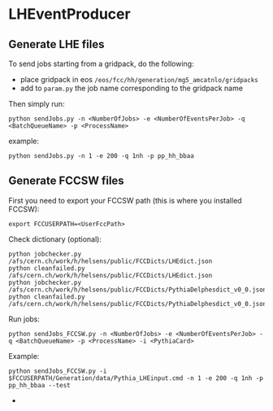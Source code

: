 # LHEventProducer

[]() Generate LHE files
-------------------------

To send jobs starting from a gridpack, do the following:
   - place gridpack in eos ```/eos/fcc/hh/generation/mg5_amcatnlo/gridpacks```
   - add to ```param.py``` the job name corresponding to the gridpack name

Then simply run:

```
python sendJobs.py -n <NumberOfJobs> -e <NumberOfEventsPerJob> -q <BatchQueueName> -p <ProcessName>
```

example:

```
python sendJobs.py -n 1 -e 200 -q 1nh -p pp_hh_bbaa
```

[]() Generate FCCSW files 
--------------------------

First you need to export your FCCSW path (this is where you installed FCCSW):

```
export FCCUSERPATH=<UserFccPath>
```

Check dictionary (optional):

```
python jobchecker.py /afs/cern.ch/work/h/helsens/public/FCCDicts/LHEdict.json
python cleanfailed.py /afs/cern.ch/work/h/helsens/public/FCCDicts/LHEdict.json
python jobchecker.py /afs/cern.ch/work/h/helsens/public/FCCDicts/PythiaDelphesdict_v0_0.json
python cleanfailed.py /afs/cern.ch/work/h/helsens/public/FCCDicts/PythiaDelphesdict_v0_0.json
```

Run jobs:

```
python sendJobs_FCCSW.py -n <NumberOfJobs> -e <NumberOfEventsPerJob> -q <BatchQueueName> -p <ProcessName> -i <PythiaCard>
```

Example:

```
python sendJobs_FCCSW.py -i $FCCUSERPATH/Generation/data/Pythia_LHEinput.cmd -n 1 -e 200 -q 1nh -p pp_hh_bbaa --test
``` 

-
